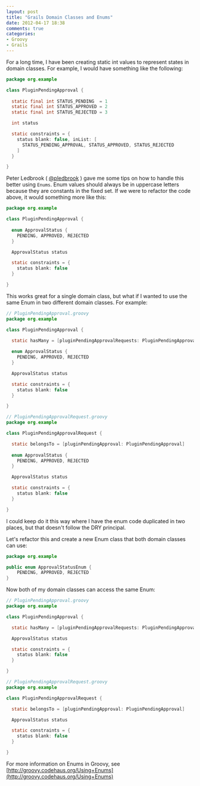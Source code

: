 ```yaml
---
layout: post
title: "Grails Domain Classes and Enums"
date: 2012-04-17 18:38
comments: true
categories:
- Groovy
- Grails 
---
```


For a long time, I have been creating static int values to represent states in domain classes. For example, I would have something like the following:

```java
package org.example

class PluginPendingApproval {
  
  static final int STATUS_PENDING  = 1
  static final int STATUS_APPROVED = 2
  static final int STATUS_REJECTED = 3

  int status

  static constraints = {
    status blank: false, inList: [
      STATUS_PENDING_APPROVAL, STATUS_APPROVED, STATUS_REJECTED
    ]
  }

}
```

Peter Ledbrook ( [@pledbrook](https://twitter.com/#!/pledbrook) ) gave me some tips on how to handle this better using `Enums`. Enum values should always be in uppercase letters because they are constants in the fixed set. If we were to refactor the code above, it would something more like this:


```java
package org.example

class PluginPendingApproval {
  
  enum ApprovalStatus {
    PENDING, APPROVED, REJECTED
  }

  ApprovalStatus status

  static constraints = {
    status blank: false
  }

}
```

This works great for a single domain class, but what if I wanted to use the same Enum in two different domain classes. For example:

```java
// PluginPendingApproval.groovy
package org.example

class PluginPendingApproval {

  static hasMany = [pluginPendingApprovalRequests: PluginPendingApprovalRequest]
  
  enum ApprovalStatus {
    PENDING, APPROVED, REJECTED
  }

  ApprovalStatus status

  static constraints = {
    status blank: false
  }

}

// PluginPendingApprovalRequest.groovy
package org.example

class PluginPendingApprovalRequest {

  static belongsTo = [pluginPendingApproval: PluginPendingApproval]
  
  enum ApprovalStatus {
    PENDING, APPROVED, REJECTED
  }

  ApprovalStatus status

  static constraints = {
    status blank: false
  }

}
```

I could keep do it this way where I have the enum code duplicated in two places, but that doesn't follow the DRY principal.

Let's refactor this and create a new Enum class that both domain classes can use:

```java
package org.example

public enum ApprovalStatusEnum {
    PENDING, APPROVED, REJECTED
}
```

Now both of my domain classes can access the same Enum:

```java
// PluginPendingApproval.groovy
package org.example

class PluginPendingApproval {

  static hasMany = [pluginPendingApprovalRequests: PluginPendingApprovalRequest]

  ApprovalStatus status

  static constraints = {
    status blank: false
  }

}

// PluginPendingApprovalRequest.groovy
package org.example

class PluginPendingApprovalRequest {

  static belongsTo = [pluginPendingApproval: PluginPendingApproval]

  ApprovalStatus status

  static constraints = {
    status blank: false
  }

}
```

For more information on Enums in Groovy, see [http://groovy.codehaus.org/Using+Enums](http://groovy.codehaus.org/Using+Enums)

